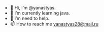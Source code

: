 - 👋 Hi, I’m @yanastyas.
- 🌱 I’m currently learning java.
- 💞️ I’m need to help.
- 📫 How to reach me yanastyas28@mail.ru

<!---
yanastyas/yanastyas is a ✨ special ✨ repository because its `README.md` (this file) appears on your GitHub profile.
You can click the Preview link to take a look at your changes.
--->
